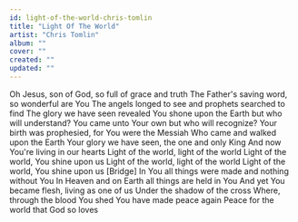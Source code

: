 ```yaml
---
id: light-of-the-world-chris-tomlin
title: "Light Of The World"
artist: "Chris Tomlin"
album: ""
cover: ""
created: ""
updated: ""
---
```


Oh Jesus, son of God, so full of grace and truth
The Father's saving word, so wonderful are You
The angels longed to see and prophets searched to find
The glory we have seen revealed
You shone upon the Earth but who will understand?
You came unto Your own but who will recognize?
Your birth was prophesied, for You were the Messiah
Who came and walked upon the Earth
Your glory we have seen, the one and only King
And now You're living in our hearts
Light of the world, light of the world
Light of the world, You shine upon us
Light of the world, light of the world
Light of the world, You shine upon us
[Bridge]
In You all things were made and nothing without You
In Heaven and on Earth all things are held in You
And yet You became flesh, living as one of us
Under the shadow of the cross
Where, through the blood You shed
You have made peace again
Peace for the world that God so loves